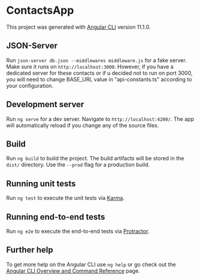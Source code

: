 # ContactsApp

This project was generated with [Angular CLI](https://github.com/angular/angular-cli) version 11.1.0.

## JSON-Server

Run `json-server db.json --middlewares middleware.js` for a fake server. Make sure it runs on `http://localhost:3000`. However, if you have a dedicated server for these contacts or if u decided not to run on port 3000, you will need to change BASE_URL value in "api-constants.ts" according to your configuration.

## Development server

Run `ng serve` for a dev server. Navigate to `http://localhost:4200/`. The app will automatically reload if you change any of the source files.

## Build

Run `ng build` to build the project. The build artifacts will be stored in the `dist/` directory. Use the `--prod` flag for a production build.

## Running unit tests

Run `ng test` to execute the unit tests via [Karma](https://karma-runner.github.io).

## Running end-to-end tests

Run `ng e2e` to execute the end-to-end tests via [Protractor](http://www.protractortest.org/).

## Further help

To get more help on the Angular CLI use `ng help` or go check out the [Angular CLI Overview and Command Reference](https://angular.io/cli) page.
